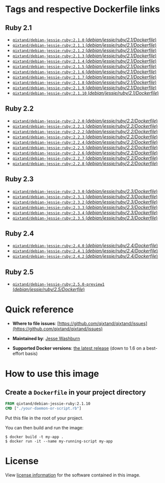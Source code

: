 # Tags and respective Dockerfile links

## Ruby 2.1
- [`qixtand/debian-jessie-ruby:2.1.0` (*debian/jessie/ruby/2.1/Dockerfile*)](https://github.com/qixtand/qixtand/blob/b35da83641a48b1afd7ae4d525daef7dd189e10c/ruby/2.1/debian/jessie/Dockerfile)
- [`qixtand/debian-jessie-ruby:2.1.1` (*debian/jessie/ruby/2.1/Dockerfile*)](https://github.com/qixtand/qixtand/blob/0d9d63b4b2aedf815345cbfafdf0efe756f77664/ruby/2.1/debian/jessie/Dockerfile)
- [`qixtand/debian-jessie-ruby:2.1.2` (*debian/jessie/ruby/2.1/Dockerfile*)](https://github.com/qixtand/qixtand/blob/5518af18d20c1c9f4e20a01011f97cf66a844c28/ruby/2.1/debian/jessie/Dockerfile)
- [`qixtand/debian-jessie-ruby:2.1.3` (*debian/jessie/ruby/2.1/Dockerfile*)](https://github.com/qixtand/qixtand/blob/f38db22e7a4b7913184e15d11712420957fee036/ruby/2.1/debian/jessie/Dockerfile)
- [`qixtand/debian-jessie-ruby:2.1.4` (*debian/jessie/ruby/2.1/Dockerfile*)](https://github.com/qixtand/qixtand/blob/a4ffc5631678ec7d1e28077bcb0592dabcc467b7/ruby/2.1/debian/jessie/Dockerfile)
- [`qixtand/debian-jessie-ruby:2.1.5` (*debian/jessie/ruby/2.1/Dockerfile*)](https://github.com/qixtand/qixtand/blob/7d6ee26dbde92b5ff925383542992e10b543462b/ruby/2.1/debian/jessie/Dockerfile)
- [`qixtand/debian-jessie-ruby:2.1.6` (*debian/jessie/ruby/2.1/Dockerfile*)](https://github.com/qixtand/qixtand/blob/b86b9034cf4d50f44ec5dbbff4f1b4136ceff6d5/ruby/2.1/debian/jessie/Dockerfile)
- [`qixtand/debian-jessie-ruby:2.1.7` (*debian/jessie/ruby/2.1/Dockerfile*)](https://github.com/qixtand/qixtand/blob/5bed2c58e6e0c2728c7284a070740550c700484b/ruby/2.1/debian/jessie/Dockerfile)
- [`qixtand/debian-jessie-ruby:2.1.8` (*debian/jessie/ruby/2.1/Dockerfile*)](https://github.com/qixtand/qixtand/blob/53dadbed05586a8137720a21bdf8116ab635ae41/ruby/2.1/debian/jessie/Dockerfile)
- [`qixtand/debian-jessie-ruby:2.1.9` (*debian/jessie/ruby/2.1/Dockerfile*)](https://github.com/qixtand/qixtand/blob/b953fbeedcf3f440f6755e33dbcdf6527af62f9a/ruby/2.1/debian/jessie/Dockerfile)
- [`qixtand/debian-jessie-ruby:2.1.10` (*debian/jessie/ruby/2.1/Dockerfile*)](https://github.com/qixtand/qixtand/blob/f44aa713bc647d629d37c6a281cb22da0c765841/ruby/2.1/debian/jessie/Dockerfile)

## Ruby 2.2
- [`qixtand/debian-jessie-ruby:2.2.0` (*debian/jessie/ruby/2.2/Dockerfile*)](https://github.com/qixtand/qixtand/blob/c52e9ee5de3a51a63226704d35a46f317e3aa3d2/ruby/2.2/debian/jessie/Dockerfile)
- [`qixtand/debian-jessie-ruby:2.2.1` (*debian/jessie/ruby/2.2/Dockerfile*)](https://github.com/qixtand/qixtand/blob/9a6ecd1cc0bc0702bd9f04a689485696fc96a2b2/ruby/2.2/debian/jessie/Dockerfile)
- [`qixtand/debian-jessie-ruby:2.2.2` (*debian/jessie/ruby/2.2/Dockerfile*)](https://github.com/qixtand/qixtand/blob/454f39ba4e870aea36ebfa8d2648dc5b419d569f/ruby/2.2/debian/jessie/Dockerfile)
- [`qixtand/debian-jessie-ruby:2.2.3` (*debian/jessie/ruby/2.2/Dockerfile*)](https://github.com/qixtand/qixtand/blob/189ffe51df7b2c013c3ca212171485c0c73ba4ac/ruby/2.2/debian/jessie/Dockerfile)
- [`qixtand/debian-jessie-ruby:2.2.4` (*debian/jessie/ruby/2.2/Dockerfile*)](https://github.com/qixtand/qixtand/blob/c7340101467cb52869d29335b97bde432e0754f5/ruby/2.2/debian/jessie/Dockerfile)
- [`qixtand/debian-jessie-ruby:2.2.5` (*debian/jessie/ruby/2.2/Dockerfile*)](https://github.com/qixtand/qixtand/blob/1a281a748851dd9762ffaf47fe05054fcaf2471b/ruby/2.2/debian/jessie/Dockerfile)
- [`qixtand/debian-jessie-ruby:2.2.6` (*debian/jessie/ruby/2.2/Dockerfile*)](https://github.com/qixtand/qixtand/blob/ba41191e04aaa915e65b3b68a1c788f1eb06e130/ruby/2.2/debian/jessie/Dockerfile)
- [`qixtand/debian-jessie-ruby:2.2.7` (*debian/jessie/ruby/2.2/Dockerfile*)](https://github.com/qixtand/qixtand/blob/cb4300c79235553aa3432d11178538f8ff905989/ruby/2.2/debian/jessie/Dockerfile)
- [`qixtand/debian-jessie-ruby:2.2.8` (*debian/jessie/ruby/2.2/Dockerfile*)](https://github.com/qixtand/qixtand/blob/d7342cc3143c2ed9399699c844f6d6ddf4849760/ruby/2.2/debian/jessie/Dockerfile)

## Ruby 2.3
- [`qixtand/debian-jessie-ruby:2.3.0` (*debian/jessie/ruby/2.3/Dockerfile*)](https://github.com/qixtand/qixtand/blob/35b3b6fff806b3d0044dcbdc5db735d8eadd3b57/ruby/2.3/debian/jessie/Dockerfile)
- [`qixtand/debian-jessie-ruby:2.3.1` (*debian/jessie/ruby/2.3/Dockerfile*)](https://github.com/qixtand/qixtand/blob/36ae5d6a8061525d74c13b8e752389537d640dc3/ruby/2.3/debian/jessie/Dockerfile)
- [`qixtand/debian-jessie-ruby:2.3.2` (*debian/jessie/ruby/2.3/Dockerfile*)](https://github.com/qixtand/qixtand/blob/74275cdce443e7bfa8f36786f63afe6e8f5167f7/ruby/2.3/debian/jessie/Dockerfile)
- [`qixtand/debian-jessie-ruby:2.3.3` (*debian/jessie/ruby/2.3/Dockerfile*)](https://github.com/qixtand/qixtand/blob/2e93f2991b3515d46def2aaffa5e6ac29a1293a0/ruby/2.3/debian/jessie/Dockerfile)
- [`qixtand/debian-jessie-ruby:2.3.4` (*debian/jessie/ruby/2.3/Dockerfile*)](https://github.com/qixtand/qixtand/blob/e6009c90da416577e32c9a5973ccee741ee1ab4c/ruby/2.3/debian/jessie/Dockerfile)
- [`qixtand/debian-jessie-ruby:2.3.5` (*debian/jessie/ruby/2.3/Dockerfile*)](https://github.com/qixtand/qixtand/blob/89971f6e7e502b98788d94fe3ac9a31d9b689625/ruby/2.3/debian/jessie/Dockerfile)

## Ruby 2.4
- [`qixtand/debian-jessie-ruby:2.4.0` (*debian/jessie/ruby/2.4/Dockerfile*)](https://github.com/qixtand/qixtand/blob/deca347bb31877d48d2e8b169c10171697f3b1be/ruby/2.4/debian/jessie/Dockerfile)
- [`qixtand/debian-jessie-ruby:2.4.1` (*debian/jessie/ruby/2.4/Dockerfile*)](https://github.com/qixtand/qixtand/blob/0ee106a8fe580d910569a3899a5e01b5f09211c6/ruby/2.4/debian/jessie/Dockerfile)
- [`qixtand/debian-jessie-ruby:2.4.2` (*debian/jessie/ruby/2.4/Dockerfile*)](https://github.com/qixtand/qixtand/blob/ee06f56e2e58aad914320228c91f21c7d153214e/ruby/2.4/debian/jessie/Dockerfile)

## Ruby 2.5
- [`qixtand/debian-jessie-ruby:2.5.0-preview1` (*debian/jessie/ruby/2.5/Dockerfile*)](https://github.com/qixtand/qixtand/blob/2082890f18c29efb44870bf7d723a00e3d88f78f/ruby/2.5/debian/jessie/Dockerfile)

# Quick reference
-	**Where to file issues**:
	[https://github.com/qixtand/qixtand/issues](https://github.com/qixtand/qixtand/issues)

-	**Maintained by**:
	[Jesse Washburn](https://github.com/qixtand/qixtand)

-	**Supported Docker versions**:
	[the latest release](https://github.com/docker/docker-ce/releases/latest) (down to 1.6 on a best-effort basis)

# How to use this image

## Create a `Dockerfile` in your project directory

```dockerfile
FROM qixtand/debian-jessie-ruby:2.1.10
CMD ["./your-daemon-or-script.rb"]
```

Put this file in the root of your project.

You can then build and run the image:

```console
$ docker build -t my-app .
$ docker run -it --name my-running-script my-app
```

# License
View [license information](https://www.ruby-lang.org/en/about/license.txt) for the software contained in this image.
